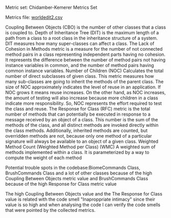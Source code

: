 Metric set: Chidamber-Kemerer Metrics Set

Metrics file:
[worldedit2.csv](https://github.com/user-attachments/files/17652448/worldedit2.csv)

Coupling Between Objects (CBO) is the number of other classes that a class is coupled to.
Depth of Inheritance Tree (DIT) is the maximum length of a path from a class to a root class in the inheritance structure of a system. DIT measures how many super-classes can affect a class.
The Lack of Cohesion in Methods metric is a measure for the number of not connected method pairs in a class representing independent parts having no cohesion. It represents the difference between the number of method pairs not having instance variables in common, and the number of method pairs having common instance variables.
Number of Children (NOC) Calculates the total number of direct subclasses of given class. This metric measures how many sub-classes are going to inherit the methods of the parent class. The size of NOC approximately indicates the level of reuse in an application. If NOC grows it means reuse increases. On the other hand, as NOC increases, the amount of testing will also increase because more children in a class indicate more responsibility. So, NOC represents the effort required to test the class and reuse.
The Response for Class (RFC) metric is the total number of methods that can potentially be executed in response to a message received by an object of a class. This number is the sum of the methods of the class, and all distinct methods are invoked directly within the class methods. Additionally, inherited methods are counted, but overridden methods are not, because only one method of a particular signature will always be available to an object of a given class.
Weighted Method Count (Weighted Method per Class) (WMC) A weighted sum of methods implemented within a class. It is parameterized by a way to compute the weight of each method

Potential trouble spots in the codebase:BiomeCommands Class, BrushCommands Class  and a lot of other classes because of the high Coupling Between Objects metric value and BrushCommands Class because of the high  Response for Class metric value

The high Coupling Between Objects value and the The Response for Class value is related with the code smell "Inaproppriate intimacy" since their value is so high and when analysing the code I can verify the code smells that were pointed by the collected metrics.
